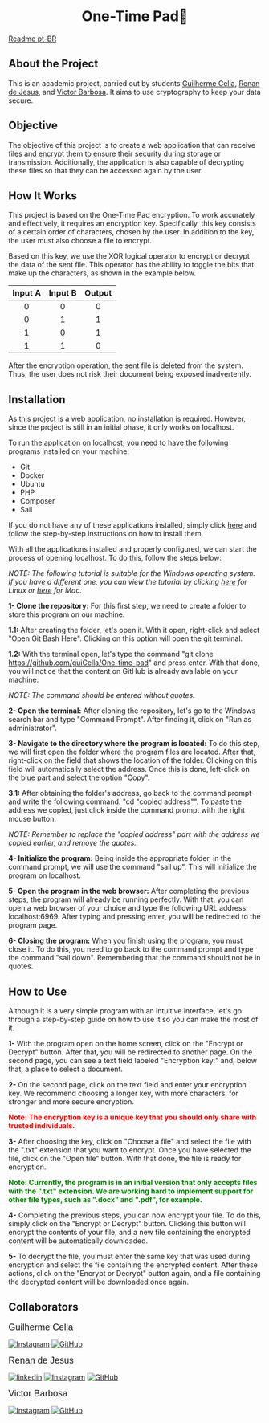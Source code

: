 <h1 style="text-align:center;">One-Time Pad🔐</h1>

[Readme pt-BR](README%20pt-BR.md)

## About the Project

This is an academic project, carried out by students [Guilherme Cella](https://github.com/guiCella), [Renan de Jesus](https://github.com/Renan-de-jesus), and [Victor Barbosa](https://github.com/victorbsad). It aims to use cryptography to keep your data secure.

## Objective

The objective of this project is to create a web application that can receive files and encrypt them to ensure their security during storage or transmission. Additionally, the application is also capable of decrypting these files so that they can be accessed again by the user.

## How It Works

This project is based on the One-Time Pad encryption. To work accurately and effectively, it requires an encryption key. Specifically, this key consists of a certain order of characters, chosen by the user. In addition to the key, the user must also choose a file to encrypt.

Based on this key, we use the XOR logical operator to encrypt or decrypt the data of the sent file. This operator has the ability to toggle the bits that make up the characters, as shown in the example below.

| Input A | Input B | Output |
|:-------:|:-------:|:------:|
|    0    |    0    |   0    |
|    0    |    1    |   1    |
|    1    |    0    |   1    |
|    1    |    1    |   0    |

After the encryption operation, the sent file is deleted from the system. Thus, the user does not risk their document being exposed inadvertently.

## Installation

As this project is a web application, no installation is required. However, since the project is still in an initial phase, it only works on localhost.

To run the application on localhost, you need to have the following programs installed on your machine:

- Git
- Docker
- Ubuntu
- PHP
- Composer
- Sail

If you do not have any of these applications installed, simply click [here](Items/passo-a-passo.md) and follow the step-by-step instructions on how to install them.

With all the applications installed and properly configured, we can start the process of opening localhost. To do this, follow the steps below:

_NOTE: The following tutorial is suitable for the Windows operating system. If you have a different one, you can view the tutorial by clicking [here](Documentation/install%20Linux.md) for Linux or [here](Documentation/install%20Mac.md) for Mac._

**1- Clone the repository:** For this first step, we need to create a folder to store this program on our machine.

**1.1:** After creating the folder, let's open it. With it open, right-click and select "Open Git Bash Here". Clicking on this option will open the git terminal.

**1.2:** With the terminal open, let's type the command "git clone https://github.com/guiCella/One-time-pad" and press enter. With that done, you will notice that the content on GitHub is already available on your machine.

_NOTE: The command should be entered without quotes._

**2- Open the terminal:** After cloning the repository, let's go to the Windows search bar and type "Command Prompt". After finding it, click on "Run as administrator".

**3- Navigate to the directory where the program is located:** To do this step, we will first open the folder where the program files are located. After that, right-click on the field that shows the location of the folder. Clicking on this field will automatically select the address. Once this is done, left-click on the blue part and select the option "Copy".

**3.1:** After obtaining the folder's address, go back to the command prompt and write the following command: "cd "copied address"". To paste the address we copied, just click inside the command prompt with the right mouse button.

_NOTE: Remember to replace the "copied address" part with the address we copied earlier, and remove the quotes._

**4- Initialize the program:** Being inside the appropriate folder, in the command prompt, we will use the command "sail up". This will initialize the program on localhost.

**5- Open the program in the web browser:** After completing the previous steps, the program will already be running perfectly. With that, you can open a web browser of your choice and type the following URL address: localhost:6969. After typing and pressing enter, you will be redirected to the program page.

**6- Closing the program:** When you finish using the program, you must close it. To do this, you need to go back to the command prompt and type the command "sail down". Remembering that the command should not be in quotes.

## How to Use 

Although it is a very simple program with an intuitive interface, let's go through a step-by-step guide on how to use it so you can make the most of it.

**1-** With the program open on the home screen, click on the "Encrypt or Decrypt" button. After that, you will be redirected to another page. On the second page, you can see a text field labeled "Encryption key:" and, below that, a place to select a document.

**2-** On the second page, click on the text field and enter your encryption key. We recommend choosing a longer key, with more characters, for stronger and more secure encryption.

**<font color="red">Note: The encryption key is a unique key that you should only share with trusted individuals.</font>**

**3-** After choosing the key, click on "Choose a file" and select the file with the ".txt" extension that you want to encrypt. Once you have selected the file, click on the "Open file" button. With that done, the file is ready for encryption.

**<font color="green">Note: Currently, the program is in an initial version that only accepts files with the ".txt" extension. We are working hard to implement support for other file types, such as ".docx" and ".pdf", for example.</font>**

**4-** Completing the previous steps, you can now encrypt your file. To do this, simply click on the "Encrypt or Decrypt" button. Clicking this button will encrypt the contents of your file, and a new file containing the encrypted content will be automatically downloaded.

**5-** To decrypt the file, you must enter the same key that was used during encryption and select the file containing the encrypted content. After these actions, click on the "Encrypt or Decrypt" button again, and a file containing the decrypted content will be downloaded once again.

## Collaborators

<span style="font-family: Arial; font-size: 18px;">Guilherme Cella</span>

[![Instagram](https://img.shields.io/badge/instagram-%23E4405F.svg?style=for-the-badge&logo=Instagram&logoColor=white)](https://www.instagram.com/guilherme_cella/)
[![GitHub](https://img.shields.io/badge/github-000?style=for-the-badge&logo=github&logoColor=30A3DC)](https://github.com/guiCella)

<span style="font-family: Arial; font-size: 18px;">Renan de Jesus</span>

[![linkedin](https://img.shields.io/badge/linkedin-0A66C2?style=for-the-badge&logo=linkedin&logoColor=white)](https://www.linkedin.com/in/renan-de-jesus-848308268/)
[![Instagram](https://img.shields.io/badge/instagram-%23E4405F.svg?style=for-the-badge&logo=Instagram&logoColor=white)](https://www.instagram.com/renan3t)
[![GitHub](https://img.shields.io/badge/github-000?style=for-the-badge&logo=github&logoColor=30A3DC)](https://github.com/Renan-de-Jesus)

<span style="font-family: Arial; font-size: 18px;">Victor Barbosa</span>

[![Instagram](https://img.shields.io/badge/instagram-%23E4405F.svg?style=for-the-badge&logo=Instagram&logoColor=white)](https://www.instagram.com/eell.victor/)
[![GitHub](https://img.shields.io/badge/github-000?style=for-the-badge&logo=github&logoColor=30A3DC)](https://github.com/victorbsad)
